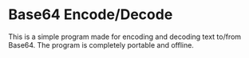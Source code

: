 # Base64 Encode/Decode
This is a simple program made for encoding and decoding text to/from Base64.
The program is completely portable and offline.
